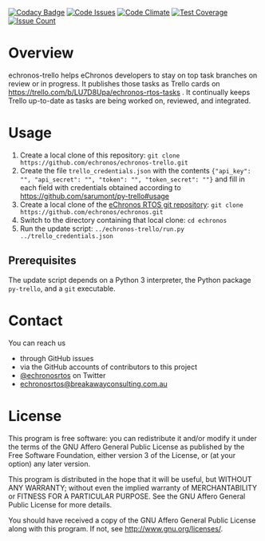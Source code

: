 [![Codacy Badge](https://api.codacy.com/project/badge/Grade/72880fd2c1dc4f87ae4b7496c79573ec)](https://www.codacy.com/app/stefangotz/echronos-trello?utm_source=github.com&amp;utm_medium=referral&amp;utm_content=echronos/echronos-trello&amp;utm_campaign=Badge_Grade)
[![Code Issues](https://www.quantifiedcode.com/api/v1/project/5b06ae32cd264bdea665df93d1723f51/badge.svg)](https://www.quantifiedcode.com/app/project/5b06ae32cd264bdea665df93d1723f51)
[![Code Climate](https://codeclimate.com/github/echronos/echronos-trello/badges/gpa.svg)](https://codeclimate.com/github/echronos/echronos-trello) [![Test Coverage](https://codeclimate.com/github/echronos/echronos-trello/badges/coverage.svg)](https://codeclimate.com/github/echronos/echronos-trello/coverage) [![Issue Count](https://codeclimate.com/github/echronos/echronos-trello/badges/issue_count.svg)](https://codeclimate.com/github/echronos/echronos-trello)

# Overview

echronos-trello helps eChronos developers to stay on top task branches on review or in progress.
It publishes those tasks as Trello cards on https://trello.com/b/LU7D8Upa/echronos-rtos-tasks .
It continually keeps Trello up-to-date as tasks are being worked on, reviewed, and integrated.


# Usage

1. Create a local clone of this repository: `git clone https://github.com/echronos/echronos-trello.git`
2. Create the file `trello_credentials.json` with the contents `{"api_key": "", "api_secret": "", "token": "", "token_secret": ""}` and fill in each field with credentials obtained according to https://github.com/sarumont/py-trello#usage
3. Create a local clone of the [eChronos RTOS git repository](https://github.com/echronos/echronos): `git clone https://github.com/echronos/echronos.git`
4. Switch to the directory containing that local clone: `cd echronos`
5. Run the update script: `../echronos-trello/run.py ../trello_credentials.json`

## Prerequisites

The update script depends on a Python 3 interpreter, the Python package `py-trello`, and a `git` executable.


# Contact

You can reach us

- through GitHub issues
- via the GitHub accounts of contributors to this project
- [@echronosrtos](https://twitter.com/echronosrtos) on Twitter
- echronosrtos@breakawayconsulting.com.au


# License

This program is free software:
you can redistribute it and/or modify it under the terms of the GNU Affero General Public License as published by the Free Software Foundation, either version 3 of the License, or (at your option) any later version.

This program is distributed in the hope that it will be useful, but WITHOUT ANY WARRANTY; without even the implied warranty of MERCHANTABILITY or FITNESS FOR A PARTICULAR PURPOSE.
See the GNU Affero General Public License for more details.

You should have received a copy of the GNU Affero General Public License along with this program.  If not, see <http://www.gnu.org/licenses/>.
